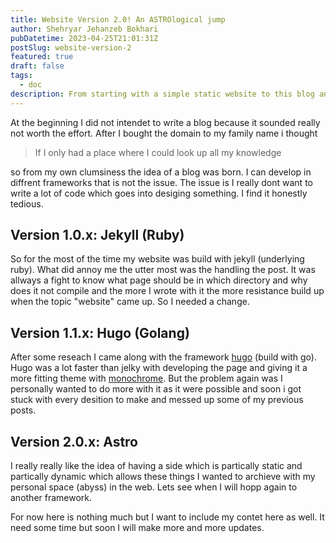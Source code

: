 ```yaml
---
title: Website Version 2.0! An ASTROlogical jump
author: Shehryar Jehanzeb Bokhari
pubDatetime: 2023-04-25T21:01:31Z
postSlug: website-version-2
featured: true
draft: false
tags:
  - doc
description: From starting with a simple static website to this blog and my goals with it
---
```


At the beginning I did not intendet to write a blog because it sounded really not worth the effort. After I bought the domain to my family name i thought

> If I only had a place where I could look up all my knowledge

so from my own clumsiness the idea of a blog was born. I can develop in diffrent frameworks that is not the issue. The issue is I really dont want to write a lot of code which goes into desiging something. I find it honestly tedious.

## Version 1.0.x: Jekyll (Ruby)

So for the most of the time my website was build with jekyll (underlying ruby). What did annoy me the utter most was the handling the post. It was allways a fight to know what page should be in which directory and why does it not compile and the more I wrote with it the more resistance build up when the topic "website" came up. So I needed a change.

## Version 1.1.x: Hugo (Golang)

After some reseach I came along with the framework [hugo](https://github.com/gohugoio) (build with go). Hugo was a lot faster than jelky with developing the page and giving it a more fitting theme with [monochrome](https://themes.gohugo.io/themes/hugo-theme-monochrome/). But the problem again was I personally wanted to do more with it as it were possible and soon i got stuck with every desition to make and messed up some of my previous posts.

## Version 2.0.x: Astro

I really really like the idea of having a side which is partically static and partically dynamic which allows these things I wanted to archieve with my personal space (abyss) in the web. Lets see when I will hopp again to another framework.

For now here is nothing much but I want to include my contet here as well. It need some time but soon I will make more and more updates.

